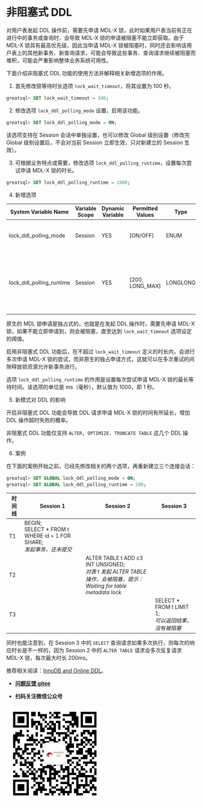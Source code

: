 # 非阻塞式 DDL

对用户表发起 DDL 操作前，需要先申请 MDL-X 锁，此时如果用户表当前有正在进行中的事务或查询时，会导致 MDL-X 锁的申请被阻塞不能立即获取。由于 MDL-X 锁具有最高优先级，因此当申请 MDL-X 锁被阻塞时，同时还会影响该用户表上的其他新事务、新查询请求，可能会导致这些事务、查询请求继续被阻塞而堆积，可能会严重影响整体业务系统可用性。

下面介绍非阻塞式 DDL 功能的使用方法并解释相关新增选项的作用。

1. 首先修改锁等待时长选项 `lock_wait_timeout`，将其设置为 100 秒。

```sql
greatsql> SET lock_wait_timeout = 100;
```

2. 修改选项 `lock_ddl_polling_mode` 设置，启用该功能。

```sql
greatsql> SET lock_ddl_polling_mode = ON;
```
该选项支持在 Session 会话中单独设置，也可以修改 Global 级别设置（修改完 Global 级别设置后，不会对当前 Session 立即生效，只对新建立的 Session 生效）。

3. 可根据业务特点或需要，修改选项 `lock_ddl_polling_runtime`，设置每次尝试申请 MDL-X 锁的时长。

```sql
greatsql> SET lock_ddl_polling_runtime = 1000;
```

4. 新增选项

| System Variable Name | Variable Scope |  Dynamic Variable | Permitted Values | Type | Default | Description |
| --- | --- | --- | --- | --- | --- | --- |
|lock_ddl_polling_mode|Session|YES|[ON/OFF]|ENUM|OFF|是否启用非阻塞式 DDL 特性，默认：不启用|
|lock_ddl_polling_runtime|Session|YES|[200, LONG_MAX]|LONGLONG|1000|非阻塞式 DDL 请求时，每次 DDL 请求尝试持续时长，默认：1000 毫秒（1秒）|


原生的 MDL 锁申请是独占式的，也就是在发起 DDL 操作时，需要先申请 MDL-X 锁，如果不能立即申请到，则会被阻塞，直至达到 `lock_wait_timeout` 选项设定的阈值。

启用非阻塞式 DDL 功能后，在不超过 `lock_wait_timeout` 定义的时长内，会进行多次申请 MDL-X 锁的尝试，而非原生的独占申请方式，这就可以在多次重试的间隙释放锁资源允许新事务进行。

选项 `lock_ddl_polling_runtime` 的作用是设置每次尝试申请 MDL-X 锁的最长等待时间。该选项的单位是 ms（毫秒），默认值为 1000，即 1 秒。

5. 新模式对 DDL 的影响

开启非阻塞式 DDL 功能会导致 DDL 请求申请 MDL-X 锁的时间有所延长，增加 DDL 操作超时失败的概率。

非阻塞式 DDL 功能仅支持 `ALTER, OPTIMIZE, TRUNCATE TABLE` 这几个 DDL 操作。

6. 案例

在下面的案例开始之前，已经先修改相关的两个选项，再重新建立三个连接会话：

```sql
greatsql> SET GLOBAL lock_ddl_polling_mode = ON;
greatsql> SET GLOBAL lock_ddl_polling_runtime = 200;
```

| 时间线 | Session 1 | Session 2 | Session 3 |
| --- | --- | --- | --- |
| T1  | BEGIN;<br/>SELECT * FROM t WHERE id = 1 FOR SHARE;<br>*发起事务，还未提交* | |
| T2  | | ALTER TABLE t ADD c3 INT UNSIGNED;<br/>*对表 t 发起 ALTER TABLE 操作，会被阻塞，提示：*<br/>*Waiting for table metadata lock*||
| T3  | | | SELECT * FROM t LIMIT 1;<br/>*可以返回结果，没有被阻塞*|

同时也能注意到，在 Session 3 中的 `SELECT` 查询请求如果多次执行，则每次的响应时长是不一样的，因为 Session 2 中的 `ALTER TABLE` 请求会多次反复请求 MDL-X 锁，每次最大时长 200ms。


推荐相关阅读：[InnoDB and Online DDL](https://dev.mysql.com/doc/refman/8.0/en/innodb-online-ddl.html)。


- **[问题反馈 gitee](https://gitee.com/GreatSQL/GreatSQL-Manual/issues)**

- **扫码关注微信公众号**

![greatsql-wx](../greatsql-wx.jpg)

